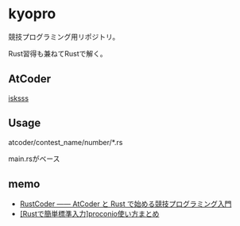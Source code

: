 # kyopro

競技プログラミング用リポジトリ。  

Rust習得も兼ねてRustで解く。

## AtCoder

[isksss](https://atcoder.jp/users/isksss)

## Usage

atcoder/contest_name/number/*.rs

main.rsがベース

## memo

- [RustCoder ―― AtCoder と Rust で始める競技プログラミング入門](https://zenn.dev/toga/books/rust-atcoder)
- [[Rustで簡単標準入力]proconio使い方まとめ](https://qiita.com/Pikka2048/items/a0247e792aa4f8f6dd92)
